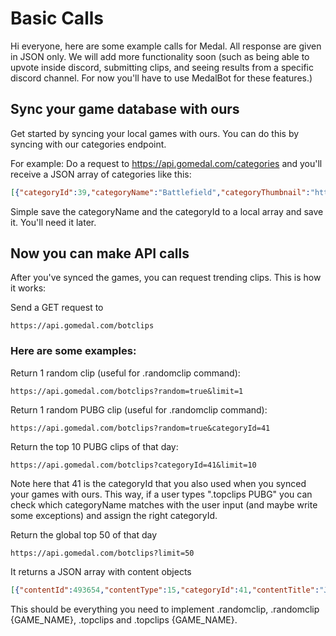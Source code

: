 # Basic Calls
Hi everyone, here are some example calls for Medal. All response are given in JSON only. We will add more functionality soon (such as being able to upvote inside discord, submitting clips, and seeing results from a specific discord channel. For now you'll have to use MedalBot for these features.)


## Sync your game database with ours


Get started by syncing your local games with ours. You can do this by syncing with our categories endpoint.

For example: Do a request to https://api.gomedal.com/categories and you'll receive a JSON array of categories like this:

```json
[{"categoryId":39,"categoryName":"Battlefield","categoryThumbnail":"https://static-cdn.jtvnw.net/ttv-boxart/Battlefield%201-52x72.jpg","categoryBackground":"https://static-cdn.jtvnw.net/ttv-boxart/Battlefield%201-52x72.jpg","categoryFollowers":52,"categoryPublishers":1,"isFeatured":1},{"categoryId":41,"categoryName":"PUBG","categoryThumbnail":"https://static-cdn.jtvnw.net/ttv-boxart/PLAYERUNKNOWN%27S%20BATTLEGROUNDS-272x380.jpg","categoryBackground":"https://static-cdn.jtvnw.net/ttv-boxart/PLAYERUNKNOWN%27S%20BATTLEGROUNDS-272x380.jpg","categoryFollowers":104,"categoryPublishers":1,"isFeatured":1}]
```

Simple save the categoryName and the categoryId to a local array and save it. You'll need it later.


## Now you can make API calls

After you've synced the games, you can request trending clips. This is how it works:

Send a GET request to 

```
https://api.gomedal.com/botclips
```

### Here are some examples:

Return 1 random clip (useful for .randomclip command):
```
https://api.gomedal.com/botclips?random=true&limit=1
```

Return 1 random PUBG clip (useful for .randomclip command):
```
https://api.gomedal.com/botclips?random=true&categoryId=41
```

Return the top 10 PUBG clips of that day:
```
https://api.gomedal.com/botclips?categoryId=41&limit=10
```

Note here that 41 is the categoryId that you also used when you synced your games with ours. This way, if a user types ".topclips PUBG" you can check which categoryName matches with the user input (and maybe write some exceptions) and assign the right categoryId.

Return the global top 50 of that day
```
https://api.gomedal.com/botclips?limit=50
```

It returns a JSON array with content objects

```json
[{"contentId":493654,"contentType":15,"categoryId":41,"contentTitle":"Josh_OG Shooting threw smoke? Explain?","contentUrl":"https://gomedal.com/clips/493654","thumbnail1080p":"https://s3.amazonaws.com/gomedal2/img/thumbnail-k0lezoeret3kyjjr-1080p.jpg","thumbnail720p":"https://s3.amazonaws.com/gomedal2/img/thumbnail-k0lezoeret3kyjjr-720p.jpg","thumbnail480p":"https://s3.amazonaws.com/gomedal2/img/thumbnail-k0lezoeret3kyjjr-480p.jpg","thumbnail360p":"https://s3.amazonaws.com/gomedal2/img/thumbnail-k0lezoeret3kyjjr-360p.jpg","thumbnail240p":"https://s3.amazonaws.com/gomedal2/img/thumbnail-k0lezoeret3kyjjr-240p.jpg","thumbnail144p":"https://s3.amazonaws.com/gomedal2/img/thumbnail-k0lezoeret3kyjjr-144p.jpg","videoLengthSeconds":31,"likes":1,"views":9,"thumbnailUrl":"https://s3.amazonaws.com/gomedal2/img/thumbnail-k0lezoeret3kyjjr-1080p.jpg","credits":"Medal Discord,https://discord.gg/KEuwx6s,Discord"},{"contentId":493659,"contentType":15,"categoryId":41,"contentTitle":"Can I flip your car?","contentUrl":"https://gomedal.com/clips/493659","thumbnail1080p":"https://s3.amazonaws.com/gomedal2/img/thumbnail-s1a8urla2izl88q3-1080p.jpg","thumbnail720p":"https://s3.amazonaws.com/gomedal2/img/thumbnail-s1a8urla2izl88q3-720p.jpg","thumbnail480p":"https://s3.amazonaws.com/gomedal2/img/thumbnail-s1a8urla2izl88q3-480p.jpg","thumbnail360p":"https://s3.amazonaws.com/gomedal2/img/thumbnail-s1a8urla2izl88q3-360p.jpg","thumbnail240p":"https://s3.amazonaws.com/gomedal2/img/thumbnail-s1a8urla2izl88q3-240p.jpg","thumbnail144p":"https://s3.amazonaws.com/gomedal2/img/thumbnail-s1a8urla2izl88q3-144p.jpg","videoLengthSeconds":5,"likes":1,"views":4,"thumbnailUrl":"https://s3.amazonaws.com/gomedal2/img/thumbnail-s1a8urla2izl88q3-1080p.jpg","credits":"Medal Discord,https://discord.gg/KEuwx6s,Discord"}]

```


This should be everything you need to implement .randomclip, .randomclip {GAME_NAME}, .topclips and .topclips {GAME_NAME}.


